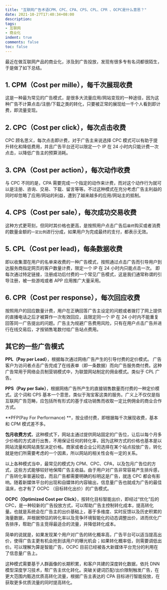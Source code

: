```yaml
---
title: "互联网广告术语CPM、CPC、CPA、CPS、CPL、CPR 、OCPC是什么意思？"
date: 2021-10-27T17:40:34+08:00
description:
tags:
- 互联网
- 商业化
indent: true
comments: false
toc: false
---
```


最近在做互联网产品的商业化，涉及到广告投放，发现有很多专有名词都很陌生，于是做了如下总结。

## 1. CPM（Cost per mille），每千次展现收费
这是一种最为常见的广告模式，是很多大流量应用/网站变现的一种途径，因为这种广告不计算点击/注册/下载之类的转化，只要被正常的展现给一千个人看到即计费，即流量变现。

## 2. CPC（Cost per click），每次点击收费
CPC 顾名思义，每次点击即计费，对于广告主来说选择 CPC 模式可以有助于提升转化和降低费用，并且广告平台还可以限定一个 IP 在 24 小时内只能计费一次点击，以降低广告主的预算消耗。

## 3. CPA（Cost per action），每次动作收费
与 CPC 不同的是，CPA 需要完成一个指定的动作来计费，而对这个动作行为就可以是注册、咨询、交易、下载、留言等等。不过这种模式在充分考虑广告主利益的同时却忽略了应用/网站的利益，遭到了越来越多的应用/网站主的抵制。

## 4. CPS（Cost per sale），每次成功交易收费
这种方式更苛刻，但同时其价格也更高，是按照用户点击广告后`最终`购买或者消费的数量金额的`一定比例`进行分成，如果用户为完成最终的支付，都表示无效。

## 5. CPL（Cost per lead)，每条数据收费
即以收集潜在用户的名单来收费的一种广告模式，按照通过点击广告而引导用户到达服务商指定网页的客户数量计费，限定一个 IP 在 24 小时内只能点击一次。 即每次通过特定链接，注册成功后付费的一个常见广告模式，这是我们通常称谓的引导注册，被一些游戏或者 APP 应用推广大量采用。

## 6. CPR（Cost per response），每次回应收费
按照用户的回应数量计费，用户在正确回答广告主设定的问题或者拨打了网上提供的直播电话之后才被算作一次有效回应，且限定同一个 IP 在 24 小时内不能重复回答同一广告提出的问题。广告主为规避广告费用风险，只有在用户点击广告并进行在线交易后，才按销售笔数付给广告站点费用。

## 其它的一些广告模式
**PPL（Pay per Lead）**，根据每次通过网络广告产生的引导付费的定价模式。 广告客户为访问者点击广告完成了在线表单（即一条数据）而向广告服务商付费。这种广告常用于网络会员制营销模式中，为联盟网站制定的佣金模式。类似于 CPL 广告。

**PPS（Pay per Sale）**，根据网络广告所产生的直接销售数量而付费的一种定价模式。这个词和 CPS 基本一个意思，类似于淘宝客这类的服务。广义上不仅仅是指互联网广告范畴，应包括所有形式的基于成功销售而收取一定比例佣金的商业合作方式。

**PFP(Pay For Performance) **，按业绩付费，即根据每千次展现收费，基本和 CPM 模式差不多。

**包月收费方式**，这种模式下，网站主通过提供网站固定的广告位，让后以每个月多少价格的方式进行出售，不用保证任何的转化率，因为这种方式的价格也基本是以网站流量和网站类型决定价格。商家或者企业公司选择在某个站点投放广告，转化就是他们所需要考虑的一个因素，所以网站的相关性会有一定的关系。

以上各种模式当中，最常见的模式为 CPM、CPC、CPA，以及包月广告位的方式，这些方式能够较好地保障广告主收益。由于用户对广告非常容易产生排斥感，广告转化率普遍较低，而且广告都需要明确的标明这是广告，就连 CPC 都会有影响。随着新媒体平台的出现和自媒体的内容输出，信息量广告也就成为广告的最佳温床，也才有了 OCPC （目标转化出价）的广告模式。

**OCPC（Optimized Cost per Click）**，按转化目标智能出价，即经过“优化”后的 CPC，是一种较新的广告投放方式，可以帮助广告主控制转化成本，提高转化量。也就是系统会在广告主的出价基础上，基于多维度、实时反馈以及历史积累的海量数据，并根据预估的转化率以及竞争环境智能化的动态调整出价，进而优化广告排序，帮助广告主竞得最适合的流量，并降低转化成本。

简单的说就是，如果发现某个用户对广告的转化概率高，广告平台可以适当提高出价，使得广告主更有机会抢到该用户的曝光机会；如果转化概率低，则需要调低出价。可以理解为算是智能广告，OCPC 目前已经被各大新媒体平台充分的利用在了信息量广告上。

这种模式需要基于人群画像的长期积累，和客户共建的深度转化数据，依托 DNN 模型深度学习技术，帮广告主优化转化。突破关键词匹配/出价限制触发广告，在更大范围内甄选优质高转化流量，根据广告主表达的 CPA 目标进行智能投放，在获取更多优质流量的同时提高转化。